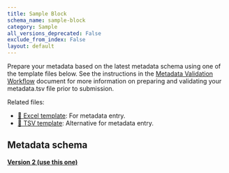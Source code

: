 ```yaml
---
title: Sample Block
schema_name: sample-block
category: Sample
all_versions_deprecated: False
exclude_from_index: False
layout: default
---
```

Prepare your metadata based on the latest metadata schema using one of the template files below. See the instructions in the [Metadata Validation Workflow](https://docs.google.com/document/d/1lfgiDGbyO4K4Hz1FMsJjmJd9RdwjShtJqFYNwKpbcZY) document for more information on preparing and validating your metadata.tsv file prior to submission.

Related files:


- [📝 Excel template](https://raw.githubusercontent.com/hubmapconsortium/dataset-metadata-spreadsheet/main/sample-block/latest/sample-block.xlsx): For metadata entry.
- [📝 TSV template](https://raw.githubusercontent.com/hubmapconsortium/dataset-metadata-spreadsheet/main/sample-block/latest/sample-block.tsv): Alternative for metadata entry.




## Metadata schema


<summary><a href="https://openview.metadatacenter.org/templates/https:%2F%2Frepo.metadatacenter.org%2Ftemplates%2F3e98cee6-d3fb-467b-8d4e-9ba7ee49eeff"><b>Version 2 (use this one)</b></a></summary>



<br>

